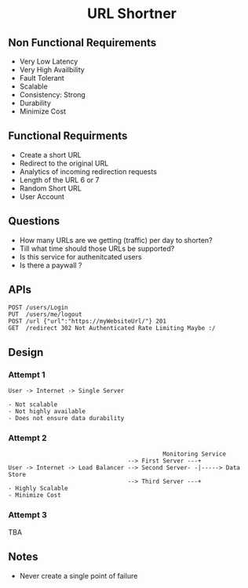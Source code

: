 <p align='center'>
    <h1 align='center'>URL Shortner</h1>
</p>

## Non Functional Requirements

* Very Low Latency
* Very High Availbility
* Fault Tolerant
* Scalable
* Consistency: Strong
* Durability
* Minimize Cost

## Functional Requirments

* Create a short URL
* Redirect to the original URL
* Analytics of incoming redirection requests
* Length of the URL 6 or 7
* Random Short URL
* User Account

## Questions

- How many URLs are we getting (traffic) per day to shorten?
- Till what time should those URLs be supported?
- Is this service for authenitcated users
- Is there a paywall ?

## APIs

```
POST /users/Login
PUT  /users/me/logout
POST /url {"url":"https://myWebsiteUrl/"} 201
GET  /redirect 302 Not Authenticated Rate Limiting Maybe :/
```

## Design

### Attempt 1

    User -> Internet -> Single Server
    
    - Not scalable
    - Not highly available
    - Does not ensure data durability

### Attempt 2

                                                Monitoring Service
                                      --> First Server ---+
    User -> Internet -> Load Balancer --> Second Server- -|-----> Data Store 
                                      --> Third Server ---+
    - Highly Scalable
    - Minimize Cost

### Attempt 3

TBA

## Notes

- Never create a single point of failure
